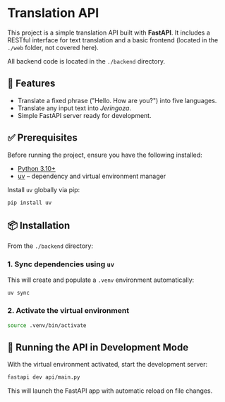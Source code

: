 # Translation API

This project is a simple translation API built with **FastAPI**. It includes a RESTful interface for text translation and a basic frontend (located in the `./web` folder, not covered here).

All backend code is located in the `./backend` directory.

## 🚀 Features

- Translate a fixed phrase ("Hello. How are you?") into five languages.
- Translate any input text into *Jeringoza*.
- Simple FastAPI server ready for development.

## ✅ Prerequisites

Before running the project, ensure you have the following installed:

- [Python 3.10+](https://www.python.org/downloads/)
- [uv](https://docs.astral.sh/uv/) – dependency and virtual environment manager

Install `uv` globally via pip:

```bash
pip install uv
```

## 📦 Installation

From the `./backend` directory:

### 1. Sync dependencies using `uv`

This will create and populate a `.venv` environment automatically:

```bash
uv sync
```

### 2. Activate the virtual environment

```bash
source .venv/bin/activate
```

## 🧪 Running the API in Development Mode

With the virtual environment activated, start the development server:

```bash
fastapi dev api/main.py
```

This will launch the FastAPI app with automatic reload on file changes.